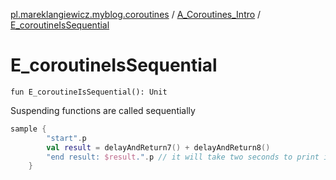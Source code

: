 [pl.mareklangiewicz.myblog.coroutines](../index.md) / [A_Coroutines_Intro](index.md) / [E_coroutineIsSequential](.)

# E_coroutineIsSequential

`fun E_coroutineIsSequential(): Unit`

Suspending functions are called sequentially

``` kotlin
sample {
        "start".p
        val result = delayAndReturn7() + delayAndReturn8()
        "end result: $result.".p // it will take two seconds to print it
    }
```


